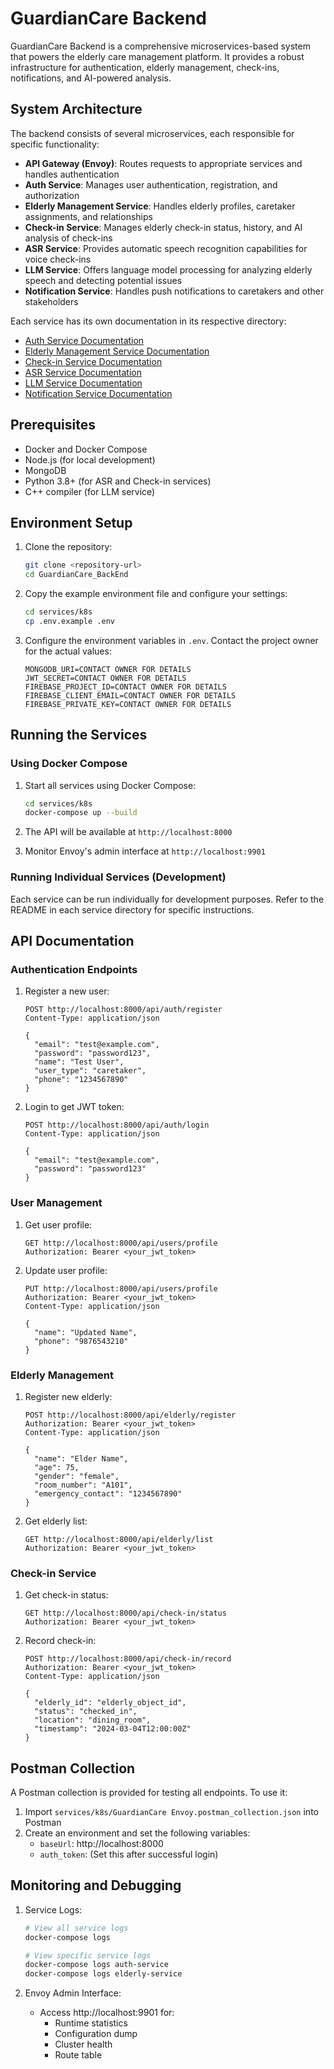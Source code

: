 # GuardianCare Backend

GuardianCare Backend is a comprehensive microservices-based system that powers the elderly care management platform. It provides a robust infrastructure for authentication, elderly management, check-ins, notifications, and AI-powered analysis.

## System Architecture

The backend consists of several microservices, each responsible for specific functionality:

- **API Gateway (Envoy)**: Routes requests to appropriate services and handles authentication
- **Auth Service**: Manages user authentication, registration, and authorization
- **Elderly Management Service**: Handles elderly profiles, caretaker assignments, and relationships
- **Check-in Service**: Manages elderly check-in status, history, and AI analysis of check-ins
- **ASR Service**: Provides automatic speech recognition capabilities for voice check-ins
- **LLM Service**: Offers language model processing for analyzing elderly speech and detecting potential issues
- **Notification Service**: Handles push notifications to caretakers and other stakeholders

Each service has its own documentation in its respective directory:
- [Auth Service Documentation](services/auth-service/README.md)
- [Elderly Management Service Documentation](services/elderly-management-service/README.md)
- [Check-in Service Documentation](services/check-in-service/README.md)
- [ASR Service Documentation](services/asr-service/README.md)
- [LLM Service Documentation](services/llm-service/README.md)
- [Notification Service Documentation](services/notification-service/README.md)

## Prerequisites

- Docker and Docker Compose
- Node.js (for local development)
- MongoDB
- Python 3.8+ (for ASR and Check-in services)
- C++ compiler (for LLM service)

## Environment Setup

1. Clone the repository:
   ```bash
   git clone <repository-url>
   cd GuardianCare_BackEnd
   ```

2. Copy the example environment file and configure your settings:
   ```bash
   cd services/k8s
   cp .env.example .env
   ```

3. Configure the environment variables in `.env`. Contact the project owner for the actual values:
   ```
   MONGODB_URI=CONTACT OWNER FOR DETAILS
   JWT_SECRET=CONTACT OWNER FOR DETAILS
   FIREBASE_PROJECT_ID=CONTACT OWNER FOR DETAILS
   FIREBASE_CLIENT_EMAIL=CONTACT OWNER FOR DETAILS
   FIREBASE_PRIVATE_KEY=CONTACT OWNER FOR DETAILS
   ```

## Running the Services

### Using Docker Compose

1. Start all services using Docker Compose:
   ```bash
   cd services/k8s
   docker-compose up --build
   ```

2. The API will be available at `http://localhost:8000`
3. Monitor Envoy's admin interface at `http://localhost:9901`

### Running Individual Services (Development)

Each service can be run individually for development purposes. Refer to the README in each service directory for specific instructions.

## API Documentation

### Authentication Endpoints

1. Register a new user:
   ```http
   POST http://localhost:8000/api/auth/register
   Content-Type: application/json

   {
     "email": "test@example.com",
     "password": "password123",
     "name": "Test User",
     "user_type": "caretaker",
     "phone": "1234567890"
   }
   ```

2. Login to get JWT token:
   ```http
   POST http://localhost:8000/api/auth/login
   Content-Type: application/json

   {
     "email": "test@example.com",
     "password": "password123"
   }
   ```

### User Management

1. Get user profile:
   ```http
   GET http://localhost:8000/api/users/profile
   Authorization: Bearer <your_jwt_token>
   ```

2. Update user profile:
   ```http
   PUT http://localhost:8000/api/users/profile
   Authorization: Bearer <your_jwt_token>
   Content-Type: application/json

   {
     "name": "Updated Name",
     "phone": "9876543210"
   }
   ```

### Elderly Management

1. Register new elderly:
   ```http
   POST http://localhost:8000/api/elderly/register
   Authorization: Bearer <your_jwt_token>
   Content-Type: application/json

   {
     "name": "Elder Name",
     "age": 75,
     "gender": "female",
     "room_number": "A101",
     "emergency_contact": "1234567890"
   }
   ```

2. Get elderly list:
   ```http
   GET http://localhost:8000/api/elderly/list
   Authorization: Bearer <your_jwt_token>
   ```

### Check-in Service

1. Get check-in status:
   ```http
   GET http://localhost:8000/api/check-in/status
   Authorization: Bearer <your_jwt_token>
   ```

2. Record check-in:
   ```http
   POST http://localhost:8000/api/check-in/record
   Authorization: Bearer <your_jwt_token>
   Content-Type: application/json

   {
     "elderly_id": "elderly_object_id",
     "status": "checked_in",
     "location": "dining_room",
     "timestamp": "2024-03-04T12:00:00Z"
   }
   ```

## Postman Collection

A Postman collection is provided for testing all endpoints. To use it:

1. Import `services/k8s/GuardianCare Envoy.postman_collection.json` into Postman
2. Create an environment and set the following variables:
   - `baseUrl`: http://localhost:8000
   - `auth_token`: (Set this after successful login)

## Monitoring and Debugging

1. Service Logs:
   ```bash
   # View all service logs
   docker-compose logs

   # View specific service logs
   docker-compose logs auth-service
   docker-compose logs elderly-service
   ```

2. Envoy Admin Interface:
   - Access http://localhost:9901 for:
     - Runtime statistics
     - Configuration dump
     - Cluster health
     - Route table


